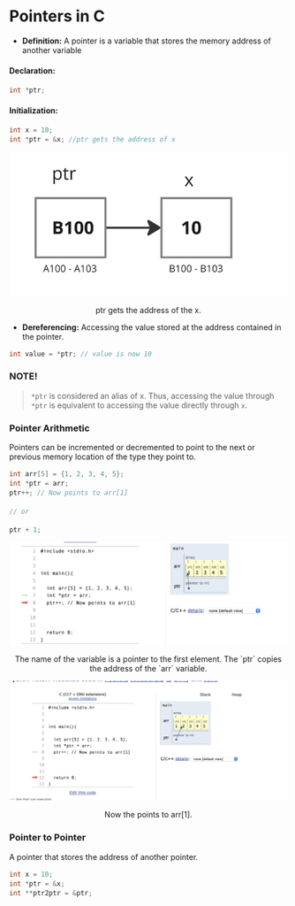 
# Pointers in C

- **Definition:** A pointer is a variable that stores the memory address of another variable

#### Declaration:

```c
int *ptr;
```


#### Initialization:

```c
int x = 10;
int *ptr = &x; //ptr gets the address of x 
```


<img src="../../images/pointer.png">

<p align="center">
    ptr gets the address of the x.
</p>

- **Dereferencing:** Accessing the value stored at the address contained in the pointer.

```c
int value = *ptr; // value is now 10
```

 ### NOTE!
 > `*ptr` is considered an alias of x. Thus, accessing the value through `*ptr` is equivalent to accessing the value directly through  `x`.

### Pointer Arithmetic
Pointers can be incremented or decremented to point to the next or previous memory location of the type they point to.

```c
int arr[5] = {1, 2, 3, 4, 5};
int *ptr = arr;
ptr++; // Now points to arr[1] 

// or 

ptr + 1;
```

<img src="../../images/pointerarithmethic.png">

<p align = "center">
    The name of the variable is a pointer to the first element. The `ptr` copies the address of the `arr` variable.
<p>

<img src="../../images/pointerarith2.png">

<p align = "center">
    Now the points to arr[1].
</p>

### Pointer to Pointer
A pointer that stores the address of another pointer.

```c
int x = 10;
int *ptr = &x;
int **ptr2ptr = &ptr;
```